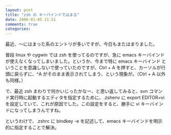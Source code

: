 ```yaml
---
layout: post
title: "zsh の キーバインドではまる"
date: 2006-01-05 21:51
comments: true
categories: 
---
```

<p class="entryBody">
最近、〜にはまった系のエントリが多いですが、今日もまたはまりました。
</p>

<p class="entryBody">
普段 linux や cygwin では zsh を使ってるのですが、急に emacs キーバインドが使えなくなってしまいました。というか、今まで特に emacs キーバインド ということを意識しないで使っていたのですが、Ctrl + A を押すと、カーソルが行頭に戻らずに、^A がそのまま表示されてしまう、という現象が。（Ctrl + A 以外も同様。）
</p>

<p class="entryBody">
で、最近 zsh まわりで何かいじったかなー、と思い返してみると、svn コマンド実行時に起動するエディタを指定するために、.zshenv に export EDITOR=vi を設定していて、これが原因でした。この設定をすると、勝手に vi キーバインドになってしまうんですね。
</p>

<p class="entryBody">
というわけで、.zshrc に bindkey -e を記述して、emacs キーバインドを明示的に指定することで解決。
</p>